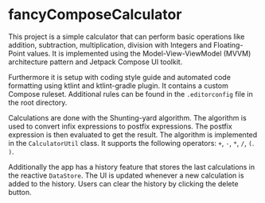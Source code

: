 # fancyComposeCalculator

This project is a simple calculator that can perform basic operations like
addition, subtraction, multiplication, division with Integers and Floating-Point
values. It is implemented using the Model-View-ViewModel (MVVM) architecture
pattern and Jetpack Compose UI toolkit.

Furthermore it is setup with coding style guide and automated code formatting
using ktlint and ktlint-gradle plugin. It contains a custom Compose ruleset.
Additional rules can be found in the `.editorconfig` file in the root directory.

Calculations are done with the Shunting-yard algorithm. The algorithm is used to
convert infix expressions to postfix expressions. The postfix expression is then
evaluated to get the result. The algorithm is implemented in the
`CalculatorUtil` class. It supports the following operators: `+`, `-`, `*`, `/`,
`(`. `)`.

Additionally the app has a history feature that stores the last calculations in
the reactive `DataStore`. The UI is updated whenever a new calculation is added
to the history. Users can clear the history by clicking the delete button.
